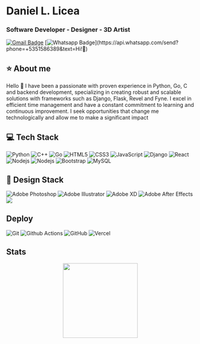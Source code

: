 # Daniel L. Licea
### Software Developer - Designer - 3D Artist

[![Gmail Badge](https://img.shields.io/badge/-Gmail-c14438?style=flat-square&logo=Gmail&logoColor=white&link=mailto:dacelis0@misena.edu.co)](mailto:daniellicea.focus@gmail.com)
[![Whatsapp Badge](https://img.shields.io/badge/-Whatsapp-4CA143?style=flat-square&labelColor=4CA143&logo=whatsapp&logoColor=white&link=https://api.whatsapp.com/send?phone=+5351586389&text=Olá!)](https://api.whatsapp.com/send?phone=+5351586389&text=Hi!🖖)
## ⭐ About me
Hello 👋
I have been a passionate with proven experience in Python, Go, C and
backend development, specializing in creating robust and scalable solutions
with frameworks such as Django, Flask, Revel and Fyne. I excel in efficient time
management and have a constant commitment to learning and continuous
improvement. I seek opportunities that change me technologically and allow
me to make a significant impact

## 💻 Tech Stack
![Python](https://img.shields.io/badge/-Python-nul?style=flat-square&logo=Python&logoColor=yellow&color=%23404080)
![C++](https://img.shields.io/badge/-C%2B%2B-nul?style=flat-square&logo=C%2B%2B&color=blue)
![Go](https://img.shields.io/badge/-Go-nul?style=flat-square&logo=Go&color=%23303050)
![HTML5](https://img.shields.io/badge/-HTML5-%23E44D27?style=flat-square&logo=html5&logoColor=ffffff)
![CSS3](https://img.shields.io/badge/-CSS3-%231572B6?style=flat-square&logo=css3)
![JavaScript](https://img.shields.io/badge/-JavaScript-black?style=flat-square&logo=javascript)
![Django](https://img.shields.io/badge/-django-nul?style=flat-square&logo=django&color=%23408040)
![React](https://img.shields.io/badge/-React-%23282C34?style=flat-square&logo=react)
![Nodejs](https://img.shields.io/badge/-Nodejs-black?style=flat-square&logo=Node.js)
![Nodejs](https://img.shields.io/badge/-Express-red?style=flat-square&logo=Express)
![Bootstrap](https://img.shields.io/badge/-Bootstrap-563D7C?style=flat-square&logo=bootstrap)
![MySQL](https://img.shields.io/badge/-MySQL-black?style=flat-square&logo=mysql)

## 🎨 Design Stack
![Adobe Photoshop](http://img.shields.io/badge/-Abode%20Photoshop-26C9FF?style=flat-square&logo=adobe-photoshop&logoColor=ffffff)
![Adobe Illustrator](http://img.shields.io/badge/-Abode%20Illustrator-FC8F30?style=flat-square&logo=adobe-illustrator&logoColor=ffffff)
![Adobe XD](http://img.shields.io/badge/-Abode%20XD-fe61f6?style=flat-square&logo=adobe-XD&logoColor=ffffff)
![Adobe After Effects](http://img.shields.io/badge/-Adobe%20After%20Effects-3C4858?style=flat-square&logo=adobe-after-effects)
![](https://img.shields.io/badge/Blender-h?style=flat-square&logo=blender&color=%23265787&link=https%3A%2F%2Fwww.blender.org
)

## Deploy
![Git](https://img.shields.io/badge/-Git-black?style=flat-square&logo=git)
![Github Actions](http://img.shields.io/badge/-Github%20Actions-2088FF?style=flat-square&logo=github-actions&logoColor=ffffff)
![GitHub](https://img.shields.io/badge/-GitHub-181717?style=flat-square&logo=github)
![Vercel](https://img.shields.io/badge/-Vercel-nul?style=flat-square&logo=vercel&color=black)

## Stats
<p align="center">
<img height="200px" src="https://github-readme-stats.vercel.app/api?username=texelh4ck&hide_border=true&show_icons=true&count_private=true&theme=gruvbox&bg_color=151515">
</p>
